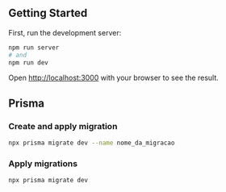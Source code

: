## Getting Started

First, run the development server:

```bash
npm run server
# and
npm run dev
```

Open [http://localhost:3000](http://localhost:3000) with your browser to see the result.

## Prisma
### Create and apply migration
```bash
npx prisma migrate dev --name nome_da_migracao
```

### Apply migrations
```bash
npx prisma migrate dev
```

